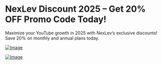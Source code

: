# NexLev Discount 2025 – Get 20% OFF Promo Code Today!
Maximize your YouTube growth in 2025 with NexLev’s exclusive discounts! Save 20% on monthly and annual plans today.

[![Image](https://github.com/user-attachments/assets/851abe19-6cc1-43a7-9b72-f13b1f5fea17)](https://www.w3toys.com/blog/deals/nexlev-promo-code/)

[![Image](https://github.com/user-attachments/assets/5b70c831-c80a-403d-a836-0f7bb3da8581)](https://www.w3toys.com/blog/deals/nexlev-promo-code/)
